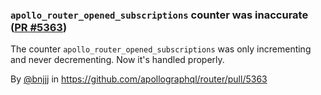 ### `apollo_router_opened_subscriptions` counter was inaccurate ([PR #5363](https://github.com/apollographql/router/pull/5363))

The counter `apollo_router_opened_subscriptions` was only incrementing and never decrementing. Now it's handled properly.

By [@bnjjj](https://github.com/bnjjj) in https://github.com/apollographql/router/pull/5363